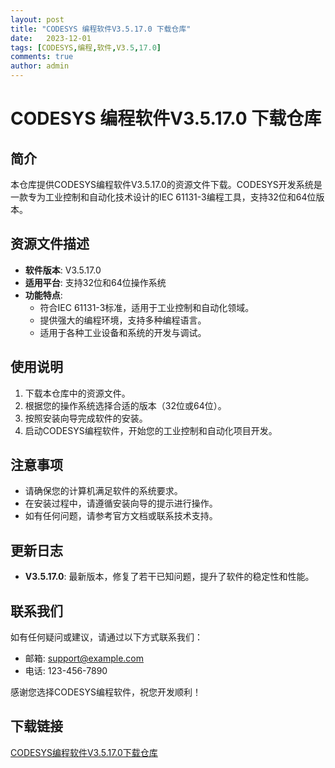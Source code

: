 ```yaml
---
layout: post
title: "CODESYS 编程软件V3.5.17.0 下载仓库"
date:   2023-12-01
tags: [CODESYS,编程,软件,V3.5,17.0]
comments: true
author: admin
---
```

# CODESYS 编程软件V3.5.17.0 下载仓库

## 简介

本仓库提供CODESYS编程软件V3.5.17.0的资源文件下载。CODESYS开发系统是一款专为工业控制和自动化技术设计的IEC 61131-3编程工具，支持32位和64位版本。

## 资源文件描述

- **软件版本**: V3.5.17.0
- **适用平台**: 支持32位和64位操作系统
- **功能特点**:
  - 符合IEC 61131-3标准，适用于工业控制和自动化领域。
  - 提供强大的编程环境，支持多种编程语言。
  - 适用于各种工业设备和系统的开发与调试。

## 使用说明

1. 下载本仓库中的资源文件。
2. 根据您的操作系统选择合适的版本（32位或64位）。
3. 按照安装向导完成软件的安装。
4. 启动CODESYS编程软件，开始您的工业控制和自动化项目开发。

## 注意事项

- 请确保您的计算机满足软件的系统要求。
- 在安装过程中，请遵循安装向导的提示进行操作。
- 如有任何问题，请参考官方文档或联系技术支持。

## 更新日志

- **V3.5.17.0**: 最新版本，修复了若干已知问题，提升了软件的稳定性和性能。

## 联系我们

如有任何疑问或建议，请通过以下方式联系我们：

- 邮箱: support@example.com
- 电话: 123-456-7890

感谢您选择CODESYS编程软件，祝您开发顺利！

## 下载链接

[CODESYS编程软件V3.5.17.0下载仓库](https://pan.quark.cn/s/ae3d231c6b26)